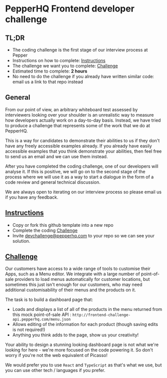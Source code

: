 # PepperHQ Frontend developer challenge

## TL;DR
* The coding challenge is the first stage of our interview process at Pepper
* Instructions on how to complete: [Instructions](#instructions)
* The challenge we want you to complete: [Challenge](#challenge)
* Estimated time to complete: **2 hours**
* No need to do the challenge if you already have written similar code: email us a link to that repo instead


## General
From our point of view, an arbitrary whiteboard test assessed by interviewers looking over your shoulder is an unrealistic way to measure how developers actually work on a day-to-day basis. Instead, we have tried to produce a challenge that represents some of the work that we do at PepperHQ.

This is a way for candidates to demonstrate their abilities to us if they don't have any freely accessible examples already. If you already have easily accessible examples that you think demonstrate your abilities, then feel free to send us an email and we can use them instead. 

After you have completed the coding challenge, one of our developers will analyse it. If this is positive, we will go on to the second stage of the process where we will use it as a way to start a dialogue in the form of a code review and general technical discussion.

We are always open to iterating on our interview process so please email us if you have any feedback.

## [Instructions](#instructions)

* Copy or fork this github template into a new repo
* Complete the coding [Challenge](#challenge)
* Invite devchallenge@pepperhq.com to your repo so we can see your solution.

## [Challenge](#challenge)

Our customers have access to a wide range of tools to customise their Apps, such as a Menu editor. We integrate with a large number of point-of-sale providers to load menus automatically for customer locations, but sometimes this just isn't enough for our customers, who may need additional customisability of their menus and the products on it.

The task is to build a dashboard page that:
* Loads and displays a list of all of the products in the menu returned from this mock point-of-sale API : `http://frontend-challenge-api.pepperhq.com/menu.json`
* Allows editing of the information for each product (though saving edits is not required!)
* Anything you think adds to the page, show us your creativity!

Your ability to design a stunning looking dashboard page is not what we're looking for here - we're more focused on the code powering it. So don't worry if you're not the web equivalent of Picasso!

We would prefer you to use `React` and `TypeScript` as that's what we use, but you can use other tech / languages if you prefer.

